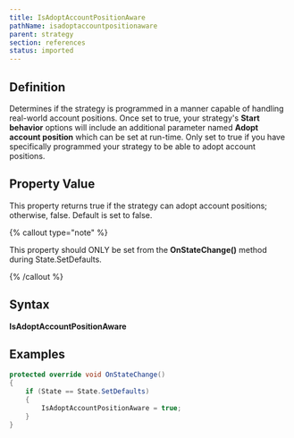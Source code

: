 ```yaml
---
title: IsAdoptAccountPositionAware
pathName: isadoptaccountpositionaware
parent: strategy
section: references
status: imported
---
```


## Definition

Determines if the strategy is programmed in a manner capable of handling real-world account positions. Once set to true, your strategy's **Start behavior** options will include an additional parameter named **Adopt account position** which can be set at run-time. Only set to true if you have specifically programmed your strategy to be able to adopt account positions.

## Property Value

This property returns true if the strategy can adopt account positions; otherwise, false. Default is set to false.

{% callout type="note" %}

This property should ONLY be set from the **OnStateChange()** method during State.SetDefaults.

{% /callout %}

## Syntax

**IsAdoptAccountPositionAware**

## Examples

```csharp
protected override void OnStateChange()
{
    if (State == State.SetDefaults)
    {
        IsAdoptAccountPositionAware = true;
    }
}
```
